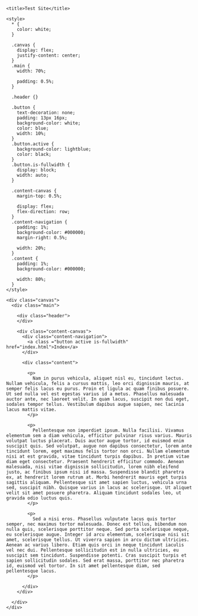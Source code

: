 <html>

  <head>
    <meta charset="utf-8">
    
    <title>Test Site</title>
    
    <style>
      * {
        color: white;
      }
      
      .canvas {
        display: flex;
        justify-content: center;
      }
      .main {
        width: 70%;
        
        padding: 0.5%;
      }
      
      .header {}
      
      .button {
        text-decoration: none;
        padding: 13px 16px;
        background-color: white;
        color: blue;
        width: 10%;
      }
      .button.active {
        background-color: lightblue;
        color: black;
      }
      .button.is-fullwidth {
        display: block;
        width: auto;
      }
      
      .content-canvas {
        margin-top: 0.5%;
        
        display: flex;
        flex-direction: row;
      }
      .content-navigation {
        padding: 1%;
        background-color: #000000;
        margin-right: 0.5%;
        
        width: 20%;
      }
      .content {
        padding: 1%;
        background-color: #000000;
      
        width: 80%;
      }
    </style>
  </head>
  
  <body>
  
    <div class="canvas">
      <div class="main">
      
        <div class="header">
        </div>
        
        <div class="content-canvas">
          <div class="content-navigation">
            <a class ="button active is-fullwidth" href="index.html">Index</a>
          </div>
          
          <div class="content">
          
            <p>
              Nam in purus vehicula, aliquet nisl eu, tincidunt lectus. Nullam vehicula, felis a cursus mattis, leo orci dignissim mauris, at semper felis lacus eu purus. Proin et ligula ac quam finibus posuere. Ut sed nulla vel est egestas varius id a metus. Phasellus malesuada auctor ante, nec laoreet velit. In quam lacus, suscipit non dui eget, sodales tempor tellus. Vestibulum dapibus augue sapien, nec lacinia lacus mattis vitae.
            </p>
            
            <p>
              Pellentesque non imperdiet ipsum. Nulla facilisi. Vivamus elementum sem a diam vehicula, efficitur pulvinar risus varius. Mauris volutpat luctus placerat. Duis auctor augue tortor, id euismod enim suscipit quis. Sed volutpat, augue non dapibus consectetur, lorem ante tincidunt lorem, eget maximus felis tortor non orci. Nullam elementum nisi at est gravida, vitae tincidunt turpis dapibus. In pretium vitae diam eget consectetur. Praesent hendrerit efficitur commodo. Aenean malesuada, nisi vitae dignissim sollicitudin, lorem nibh eleifend justo, ac finibus ipsum nisi id massa. Suspendisse blandit pharetra ex, at hendrerit lorem rutrum at. Morbi hendrerit mauris eget turpis sagittis aliquam. Pellentesque sit amet sapien luctus, vehicula urna sed, suscipit nibh. Quisque varius in lacus ac scelerisque. Ut aliquet velit sit amet posuere pharetra. Aliquam tincidunt sodales leo, ut gravida odio luctus quis.
            </p>
            
            <p>
              Sed a nisi eros. Phasellus vulputate lacus quis tortor semper, nec maximus tortor malesuada. Donec est tellus, bibendum non nulla quis, scelerisque porttitor neque. Sed porta scelerisque neque, eu scelerisque augue. Integer id arcu elementum, scelerisque nisi sit amet, scelerisque tellus. Ut viverra sapien in arcu dictum ultricies. Aenean ac varius libero. Etiam quis orci in neque tincidunt iaculis vel nec dui. Pellentesque sollicitudin est in nulla ultricies, eu suscipit sem tincidunt. Suspendisse potenti. Cras suscipit turpis et sapien sollicitudin sodales. Sed erat massa, porttitor nec pharetra id, euismod vel tortor. In sit amet pellentesque diam, sed pellentesque lacus. 
            </p>
            
          </div>
        </div>
      
      </div>
    </div>
  
  </body>

</html>

